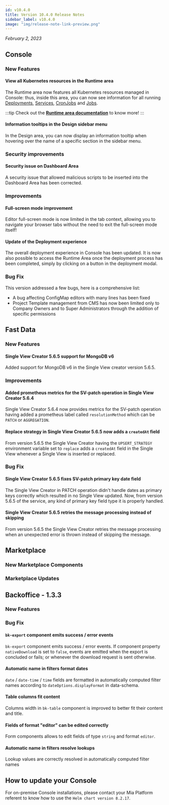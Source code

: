 ```yaml
---
id: v10.4.0
title: Version 10.4.0 Release Notes
sidebar_label: v10.4.0
image: "img/release-note-link-preview.png"
---
```


_February 2, 2023_

## Console

### New Features

#### View all Kubernetes resources in the Runtime area

The Runtime area now features all Kubernetes resources managed in Console: thus, inside this area, you can now see information for all running [Deployments](/development_suite/monitoring/resources/deployments.md), [Services](/development_suite/monitoring/resources/services.md), [CronJobs](/development_suite/monitoring/resources/cronjobs.md) and [Jobs](/development_suite/monitoring/resources/jobs.md).

:::tip
Check out the **[Runtime area documentation](/development_suite/monitoring/introduction.md)** to know more!
:::

#### Information tooltips in the Design sidebar menu

In the Design area, you can now display an information tooltip when hovering over the name of a specific section in the sidebar menu. 

### Security improvements 

#### Security issue on Dashboard Area

A security issue that allowed malicious scripts to be inserted into the Dashboard Area has been corrected.

### Improvements

#### Full-screen mode improvement

Editor full-screen mode is now limited in the tab context, allowing you to navigate your browser tabs without the need to exit the full-screen mode itself!

#### Update of the Deployment experience

The overall deployment experience in Console has been updated. It is now also possible to access the Runtime Area once the deployment process has been completed, simply by clicking on a button in the deployment modal.

### Bug Fix

This version addressed a few bugs, here is a comprehensive list:

  * A bug affecting ConfigMap editors with many lines has been fixed
  * Project Template management from CMS has now been limited only to Company Owners and to Super Administrators through the addition of specific permissions

## Fast Data

### New Features

#### Single View Creator 5.6.5 support for MongoDB v6

Added support for MongoDB v6 in the Single View creator version 5.6.5.

### Improvements

#### Added prometheus metrics for the SV-patch operation in Single View Creator 5.6.4

Single View Creator 5.6.4 now provides metrics for the SV-patch operation having added a prometheus label called `resolutionMethod` which can be `PATCH` or `AGGREGATION`.

#### Replace strategy in Single View Creator 5.6.5 now adds a `createdAt` field

From version 5.6.5 the Single View Creator having the `UPSERT_STRATEGY` environment variable set to `replace` adds a `createdAt` field in the Single View whenever a Single View is inserted or replaced.

### Bug Fix

#### Single View Creator 5.6.5 fixes SV-patch primary key date field

The Single View Creator in PATCH operation didn't handle dates as primary keys correctly which resulted in no Single View updated.
Now, from version 5.6.5 of the service, any kind of primary key field type it is properly handled.

#### Single View Creator 5.6.5 retries the message processing instead of skipping

From version 5.6.5 the Single View Creator retries the message processing when an unexpected error is thrown instead of skipping the message.

## Marketplace

### New Marketplace Components

### Marketplace Updates

## Backoffice - 1.3.3

### New Features

### Bug Fix


#### `bk-export` component emits success / error events

`bk-export` component emits success / error events. If component property `nativeDownload` is set to `false`, events are emitted when the export is concluded or fails; or whenever the download request is sent otherwise.


#### Automatic name in filters format dates

`date` / `date-time` / `time` fields are formatted in automatically computed filter names according to `dateOptions.displayFormat` in data-schema.


#### Table columns fit content

Columns width in `bk-table` component is improved to better fit their content and title.


#### Fields of format "editor" can be edited correctly

Form components allows to edit fields of type `string` and format `editor`.


#### Automatic name in filters resolve lookups

Lookup values are correctly resolved in automatically computed filter names

## How to update your Console

For on-premise Console installations, please contact your Mia Platform referent to know how to use the `Helm chart version 8.2.17`.
